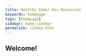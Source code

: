 ```yaml
---
title: Healthy Gamer Dev Resources
keywords: homepage
tags: [homepage]
sidebar: home_sidebar
permalink: /index.html
---
```

## Welcome!